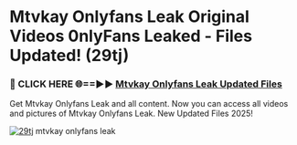 # Mtvkay Onlyfans Leak Original Videos 0nlyFans Leaked - Files Updated! (29tj)

<h3>🔴 CLICK HERE 🌐==►► <a href="https://tinyurl.com/ms9xzufz" rel="nofollow">Mtvkay Onlyfans Leak Updated Files</a></h3>

Get Mtvkay Onlyfans Leak and all content. Now you can access all videos and pictures of Mtvkay Onlyfans Leak. New Updated Files 2025!

[![29tj](https://i.imgur.com/ppqm5kG.gif)](https://tinyurl.com/ms9xzufz)
mtvkay onlyfans leak